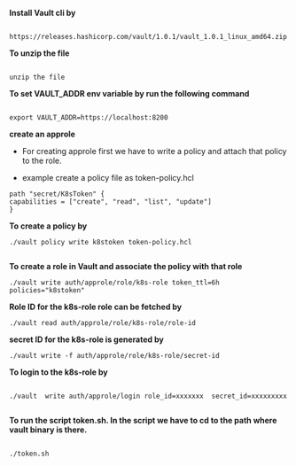 **Install Vault cli by**

```

https://releases.hashicorp.com/vault/1.0.1/vault_1.0.1_linux_amd64.zip

```

**To unzip the file**

```

unzip the file

```

**To set VAULT_ADDR env variable by run the following command**

```

export VAULT_ADDR=https://localhost:8200

```
**create an approle**

* For creating approle first we have to write a policy and attach that policy to the role.

 * example create a policy file as token-policy.hcl
 
 ```
 path "secret/K8sToken" {
 capabilities = ["create", "read", "list", "update"]
 }
 ```
**To create a policy by**
  
```
./vault policy write k8stoken token-policy.hcl
      
```
**To create a role in Vault and associate the policy with that role**

```
./vault write auth/approle/role/k8s-role token_ttl=6h policies="k8stoken"

```
**Role ID for the k8s-role role can be fetched by**

```
./vault read auth/approle/role/k8s-role/role-id

```
**secret ID for the k8s-role is generated by**

```
./vault write -f auth/approle/role/k8s-role/secret-id

```
**To login to the k8s-role by**

   ```

   ./vault  write auth/approle/login role_id=xxxxxxx  secret_id=xxxxxxxxx


   ```
    
**To run the script token.sh. In the script we have to cd to the path where vault binary is there.**

   ```
  
   ./token.sh

   ```


